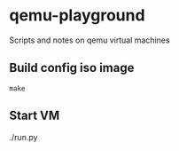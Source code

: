 # qemu-playground
Scripts and notes on qemu virtual machines


## Build config iso image

```
make
```

## Start VM

./run.py
